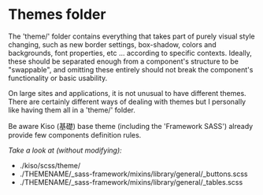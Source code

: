 Themes folder
==========

The 'theme/' folder contains everything that takes part of purely visual style changing, such as new border settings, box-shadow, colors and backgrounds, font properties, etc ... according to specific contexts. Ideally, these should be separated enough from a component's structure to be "swappable", and omitting these entirely should not break the component's functionality or basic usability.

On large sites and applications, it is not unusual to have different themes. There are certainly different ways of dealing with themes but I personally like having them all in a 'theme/' folder.

Be aware Kiso (基礎) base theme (including the 'Framework SASS') already provide few components definition rules.

*Take a look at (without modifying):*

* ./kiso/scss/theme/
* ./THEMENAME/_sass-framework/mixins/library/general/_buttons.scss
* ./THEMENAME/_sass-framework/mixins/library/general/_tables.scss